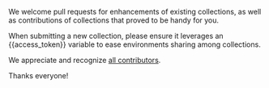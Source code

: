 
We welcome pull requests for enhancements of existing collections, as well as contributions of collections that proved to be handy for you. 

When submitting a new collection, please ensure it leverages an {{access_token}} variable to ease environments sharing among collections. 

We appreciate and recognize [all contributors](https://github.com/CiscoDevNet/postman-webex/graphs/contributors).

Thanks everyone!



